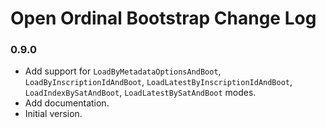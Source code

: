 # Open Ordinal Bootstrap Change Log

### 0.9.0
- Add support for `LoadByMetadataOptionsAndBoot`, `LoadByInscriptionIdAndBoot`, `LoadLatestByInscriptionIdAndBoot`, `LoadIndexBySatAndBoot`, `LoadLatestBySatAndBoot` modes.
- Add documentation.
- Initial version.
